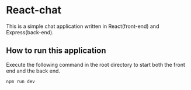 # React-chat

This is a simple chat application written in React(front-end) and Express(back-end).

## How to run this application

Execute the following command in the root directory to start both the front end and the back end.

```sh
npm run dev
```
